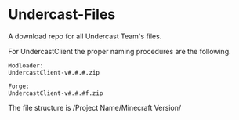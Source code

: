 Undercast-Files
===============
A download repo for all Undercast Team's files. 

For UndercastClient the proper naming procedures are the following.

    Modloader:
    UndercastClient-v#.#.#.zip
    
    Forge:
    UndercastClient-v#.#.#f.zip

The file structure is /Project Name/Minecraft Version/
